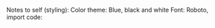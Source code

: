 Notes to self (styling):
Color theme: Blue, black and white
Font: Roboto, import code: <style>
@import url('https://fonts.googleapis.com/css2?family=Roboto:wght@100;400;700&display=swap');
</style>